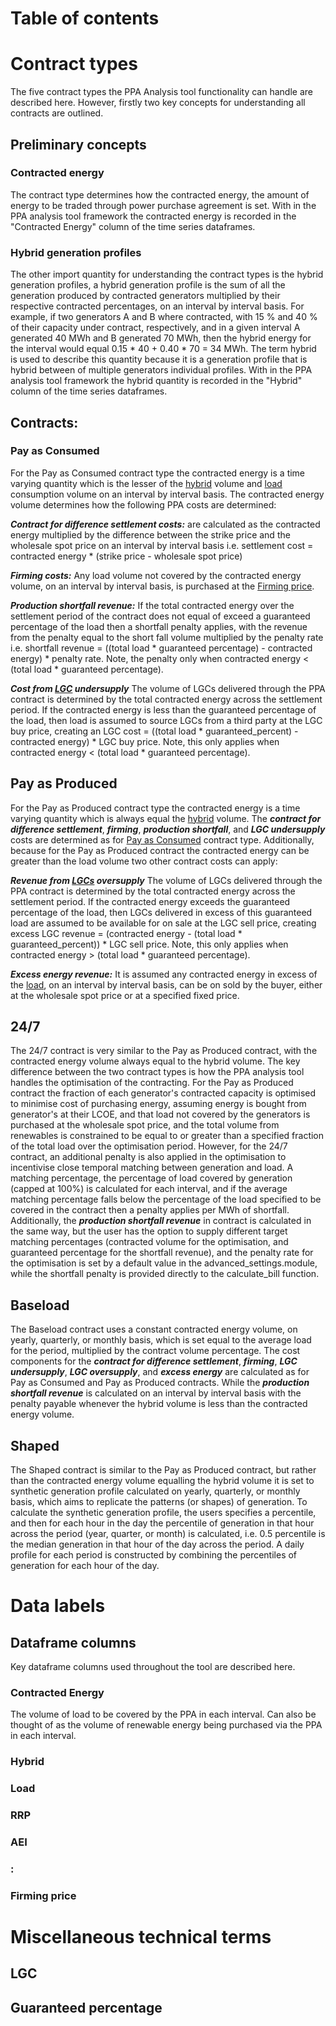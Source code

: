 # Table of contents

# Contract types

The five contract types the PPA Analysis tool functionality can handle are described here. However, firstly two key 
concepts for understanding all contracts are outlined. 

## Preliminary concepts

### Contracted energy

The contract type determines how the contracted energy, the amount of energy to be traded through power purchase 
agreement is set. With in the PPA analysis tool framework the contracted energy is recorded in the "Contracted Energy"
column of the time series dataframes.

### Hybrid generation profiles

The other import quantity for understanding the contract types is the hybrid generation profiles, a hybrid 
generation profile is the sum of  all the generation produced by contracted generators multiplied by their respective 
contracted percentages, on an interval by interval basis. For example, if two generators A and B where contracted, with 
15 % and 40 % of their capacity under contract, respectively, and in a given interval A generated 40 MWh and B 
generated 70 MWh, then the hybrid energy for the interval would equal 0.15 * 40 + 0.40 * 70 = 34 MWh. The term hybrid is 
used to describe this quantity because it is a generation profile that is hybrid between of multiple generators 
individual profiles. With in the PPA analysis tool framework the hybrid quantity is recorded in the "Hybrid" column of 
the time series dataframes.

## Contracts:

### Pay as Consumed

For the Pay as Consumed contract type the contracted energy is a time varying quantity which is the lesser of the
[hybrid](#Hybrid-generation-profiles) volume and [load](#Load) consumption volume on an interval by interval basis. 
The contracted energy volume determines how the following PPA costs are determined: 

***Contract for difference settlement costs:*** are calculated as the contracted energy multiplied by the difference 
between the strike price and the wholesale spot price on an interval by interval basis i.e. settlement cost = 
contracted energy * (strike price -  wholesale spot price)

***Firming costs:*** Any load volume not covered by the contracted energy volume, on an interval by interval basis, is 
purchased at the [Firming price](#firming-price).

***Production shortfall revenue:*** If the total contracted energy over the settlement period of the contract does
not equal of exceed a guaranteed percentage of the load then a shortfall penalty applies, with the revenue from the 
penalty equal to the short fall volume multiplied by the penalty rate i.e. 
shortfall revenue = ((total load *  guaranteed percentage) - contracted energy) * penalty rate. Note, the penalty 
only when contracted energy < (total load *  guaranteed percentage).

***Cost from [LGC](#LGC) undersupply*** The volume of LGCs delivered through the PPA contract is determined by the total
contracted energy across the settlement period. If the contracted energy is less than the guaranteed percentage of the 
load, then load is assumed to source LGCs from a third party at the LGC buy price, creating an LGC cost = ((total 
load * guaranteed_percent) - contracted energy) * LGC buy price. Note, this only applies when 
contracted energy < (total load *  guaranteed percentage).

## Pay as Produced

For the Pay as Produced contract type the contracted energy is a time varying quantity which is always equal the
[hybrid](#Hybrid-generation-profiles) volume. The ***contract for difference settlement***, ***firming***, 
***production shortfall***, and ***LGC undersupply*** costs are determined as for [Pay as Consumed](#pay-as-consumed)
contract type. Additionally, because for the Pay as Produced contract the contracted energy can be greater than the load
volume two other contract costs can apply:

***Revenue from [LGCs](#LGC) oversupply*** The volume of LGCs delivered through the PPA contract is determined by the total
contracted energy across the settlement period. If the contracted energy exceeds the guaranteed percentage of the load, 
then LGCs delivered in excess of this guaranteed load are assumed to be available for on sale at the LGC sell price, 
creating excess LGC revenue = (contracted energy - (total load * guaranteed_percent)) * LGC sell price. Note, this 
only applies when contracted energy > (total load *  guaranteed percentage).

***Excess energy revenue:*** It is assumed any contracted energy in excess of the [load](#load), on an interval by 
interval basis, can be on sold by the buyer, either at the wholesale spot price or at a specified fixed price.

## 24/7

The 24/7 contract is very similar to the Pay as Produced contract, with the contracted energy volume always equal to the
hybrid volume. The key difference between the two contract types is how the PPA analysis tool handles the optimisation
of the contracting. For the Pay as Produced contract the fraction of each generator's contracted capacity is 
optimised to minimise cost of purchasing energy, assuming energy is bought from generator's at their LCOE, and that 
load not covered by the generators is purchased at the wholesale spot price, and the total volume from renewables is 
constrained to be equal to or greater than a specified fraction of the total load over the optimisation period. However,
for the 24/7 contract, an additional penalty is also applied in the optimisation to incentivise close temporal
matching between generation and load. A matching percentage, the percentage of load covered by generation (capped at 
100%) is calculated for each interval, and if the average matching percentage falls below the percentage of the load 
specified to be covered in the contract then a penalty applies per MWh of shortfall. Additionally, the ***production 
shortfall revenue*** in contract is calculated in the same way, but the user has the option to supply different target
matching percentages (contracted volume for the optimisation, and guaranteed percentage for the shortfall revenue), 
and the penalty rate for the optimisation is set by a default value in the advanced_settings.module, while the 
shortfall penalty is provided directly to the calculate_bill function.

## Baseload

The Baseload contract uses a constant contracted energy volume, on yearly, quarterly, or monthly basis, which is set 
equal to the average load for the period, multiplied by the contract volume percentage. The cost components for the 
***contract for difference settlement***, ***firming***, ***LGC undersupply***, ***LGC 
oversupply***, and ***excess energy*** are calculated as for Pay as Consumed and Pay as Produced contracts. While the
***production shortfall revenue*** is calculated on an interval by interval basis with the penalty payable whenever 
the hybrid volume is less than the contracted energy volume.

## Shaped

The Shaped contract is similar to the Pay as Produced contract, but rather than the contracted energy volume equalling
the hybrid volume it is set to synthetic generation profile calculated on yearly, quarterly, or monthly basis, which 
aims to replicate the patterns (or shapes) of generation. To calculate the synthetic generation profile, the users 
specifies a percentile, and then for each hour in the day the percentile of generation in that hour across the period 
(year, quarter, or month) is calculated, i.e. 0.5 percentile is the median generation in that hour of the day across 
the period. A daily profile for each period is constructed by combining the percentiles of generation for each hour 
of the day.

# Data labels

## Dataframe columns

Key dataframe columns used throughout the tool are described here.

### Contracted Energy

The volume of load to be covered by the PPA in each interval. Can also be thought of as the volume of renewable energy 
being purchased via the PPA in each interval. 

### Hybrid

### Load

### RRP

### AEI

### <DUID>: <Technology>

### Firming price

# Miscellaneous technical terms

## LGC

## Guaranteed percentage



